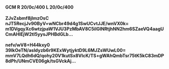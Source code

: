 #### GCM R 20/0c/400 L 20/0c/400
**ZJvZsbmf8jImzOsC**<br/>**nJT5RecjJv90ByV+wNCbr49d4g1SwUCvtJJE/wnVX0k=**<br/>**m1DVgqyXc6wtzjpaW1VJU3PzMbAV8C5ilGlNRtjhNN2hm6SZaeVQ4aagUCmAHIEjW2tI5yysJPHBdGLb...**<br/><br/>
**nefv/wV8+H44kxy0**<br/>**39IkOeTN/asIdyzb6r9KExWytjyktD9L6MJZsWUwL00=**<br/>**mmV7LQdh6dQ/qohy20V1kutSx8VIcK/TS+gWAhQmbTsr75tK5kC83mDP8dPh/UNmCVE06gk/tsGVckAj...**